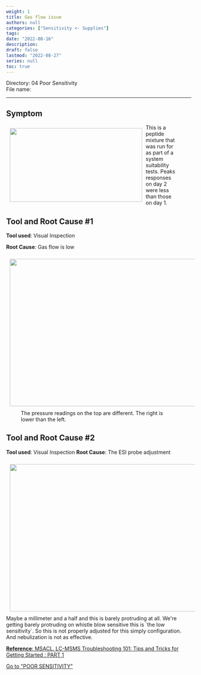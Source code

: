 ```yaml
---
weight: 1
title: Gas flow issue
authors: null
categories: ["Sensitivity <- Supplies"]
tags: 
date: "2022-08-16"
description:  
draft: false
lastmod: "2022-08-27"
series: null
toc: true
---
```

Directory: 04 Poor Sensitivity    
File name:



<!--more-->
---

## Symptom
<div class = "row">
<img width ="360" height= "200" src = "/docs/images/Screenshot 2022-08-16 144949.png" style ="float: left" HSPACE="10" VSPACE="10"/>  
<figure>This is a peptide mixture that was run for as part of a system suitability tests.  Peaks responses on day 2 were less than those on day 1.</figure> 
</div>

## Tool and Root Cause #1

<b>Tool used</b>: Visual Inspection

<b>Root Cause</b>: Gas flow is low  
<div class = "row">
<img width ="720" height= "400" src = "/docs/images/Screenshot 2022-08-16 145126.png" style ="float: left" HSPACE="10" VSPACE="10"/>  
<figure> The pressure readings on the top are different. The right is lower than the left.</figure>
</div>

## Tool and Root Cause #2

<b>Tool used</b>: Visual Inspection
<b>Root Cause</b>: The ESI probe adjustment
<div class = "row">
<img width ="720" height= "400" src = "/docs/images/Screenshot 2022-08-16 145704.png" style ="float: left" HSPACE="10" VSPACE="10"/>
Maybe a millimeter and a half and this is barely protruding at all. We're getting barely protruding on whistle blow sensitive this is `the low sensitivity`. So this is not properly adjusted for this simply configuration. And nebulization is not as effective.  
</div>

  
[**Reference**: MSACL. LC-MSMS Troubleshooting 101: Tips and Tricks for Getting Started : PART 1](https://www.msacl.org/index.php?header=Learning_Center&tab=Video_Library&subtab=Search_Video_Library)  

<a href="https://troubleshooting-logbook.netlify.app/docs/troubleshooting-logbook/04-poor-sensitivity/" class="button">Go to "POOR SENSITIVITY"</a>